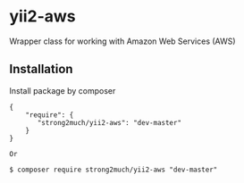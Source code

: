 # yii2-aws

Wrapper class for working with Amazon Web Services (AWS)

Installation
------------

Install package by composer
```composer
{
    "require": {
       "strong2much/yii2-aws": "dev-master"
    }
}

Or

$ composer require strong2much/yii2-aws "dev-master"
```
